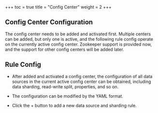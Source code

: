 +++
toc = true
title = "Config Center"
weight = 2
+++

## Config Center Configuration

The config center needs to be added and activated first. Multiple centers can be added, but only one is active, and the following rule config operate on the currently active config center.
Zookeeper support is provided now, and the support for other config centers will be added later.

## Rule Config

+ After added and activated a config center, the configuration of all data sources in the current active config center can be obtained, including data sharding, read-write split, properties, and so on.

+ The configuration can be modified by the YAML format.

+ Click the + button to add a new data source and sharding rule.
